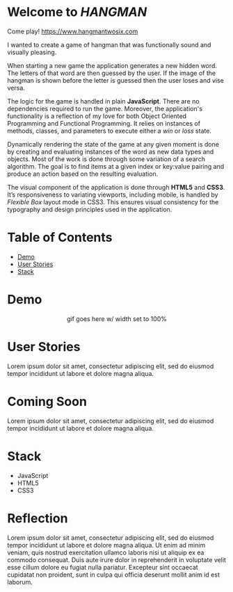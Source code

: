 # Welcome to *HANGMAN*

Come play! <https://www.hangmantwosix.com>

I wanted to create a game of hangman that was functionally sound and visually pleasing. 

When starting a new game the application generates a new hidden word. The letters of that word are then guessed by the user. If the image of the hangman is shown before the letter is guessed then the user loses and vise versa. 

The logic for the game is handled in plain **JavaScript**. There are no dependencies required to run the game. Moreover, the application's functionality is a reflection of my love for both Object Oriented Programming and Functional Programming. It relies on instances of methods, classes, and parameters to execute either a *win* or *loss* state. 

Dynamically rendering the state of the game at any given moment is done by creating and evaluating instances of the word as new data types and objects. Most of the work is done through some variation of a search algorithm. The goal is to find items at a given index or key:value pairing and produce an action based on the resulting evaluation. 

The visual component of the application is done through **HTML5** and **CSS3**. It’s responsiveness to variating viewports, including mobile, is handled by *Flexible Box* layout mode in CSS3. This ensures visual consistency for the typography and design principles used in the application. 


# Table of Contents 
 
- <a href="#demo">Demo</a>
- <a href="#userst">User Stories</a>
- <a href="#stack">Stack</a>


# Demo

<p align= "center" id= "demo" > 
  gif goes here w/ width set to 100%
</p>

# User Stories 
<p id="userst"></p>

Lorem ipsum dolor sit amet, consectetur adipiscing elit, sed do eiusmod tempor incididunt ut labore et dolore magna aliqua. 

# Coming Soon 

Lorem ipsum dolor sit amet, consectetur adipiscing elit, sed do eiusmod tempor incididunt ut labore et dolore magna aliqua. 

# Stack
<p id="#stack"></p>

- JavaScript 
- HTML5
- CSS3

# Reflection

Lorem ipsum dolor sit amet, consectetur adipiscing elit, sed do eiusmod tempor incididunt ut labore et dolore magna aliqua. Ut enim ad minim veniam, quis nostrud exercitation ullamco laboris nisi ut aliquip ex ea commodo consequat. Duis aute irure dolor in reprehenderit in voluptate velit esse cillum dolore eu fugiat nulla pariatur. Excepteur sint occaecat cupidatat non proident, sunt in culpa qui officia deserunt mollit anim id est laborum.